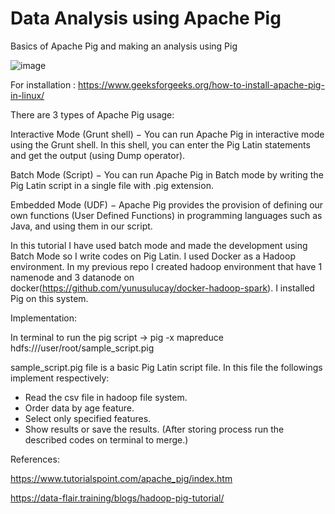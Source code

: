 # Data Analysis using Apache Pig

Basics of Apache Pig and making an analysis using Pig 

![image](https://user-images.githubusercontent.com/42489236/171363833-78df2eb2-3dd8-409c-9286-1b4ccaff50c8.png)

For installation :
https://www.geeksforgeeks.org/how-to-install-apache-pig-in-linux/

There are 3 types of Apache Pig usage: 

Interactive Mode (Grunt shell) − You can run Apache Pig in interactive mode using the Grunt shell. In this shell, you can enter the Pig Latin statements and get the output (using Dump operator).

Batch Mode (Script) − You can run Apache Pig in Batch mode by writing the Pig Latin script in a single file with .pig extension.

Embedded Mode (UDF) − Apache Pig provides the provision of defining our own functions (User Defined Functions) in programming languages such as Java, and using them in our script.

In this tutorial I have used batch mode and made the development using Batch Mode so I write codes on Pig Latin. I used Docker as a Hadoop environment. In my previous repo I created hadoop environment that have 1 namenode and 3 datanode on docker(https://github.com/yunusulucay/docker-hadoop-spark). I installed Pig on this system. 

Implementation: 

In terminal to run the pig script -> pig -x mapreduce hdfs:///user/root/sample_script.pig

sample_script.pig file is a basic Pig Latin script file. In this file the followings implement respectively:
- Read the csv file in hadoop file system.
- Order data by age feature.
- Select only specified features.
- Show results or save the results. (After storing process run the described codes on terminal to merge.)

References:

https://www.tutorialspoint.com/apache_pig/index.htm

https://data-flair.training/blogs/hadoop-pig-tutorial/
